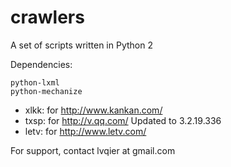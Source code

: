 crawlers
========

A set of scripts written in Python 2

Dependencies:

    python-lxml
    python-mechanize

 * xlkk: for http://www.kankan.com/
 * txsp: for http://v.qq.com/           Updated to 3.2.19.336
 * letv: for http://www.letv.com/

For support, contact lvqier at gmail.com
